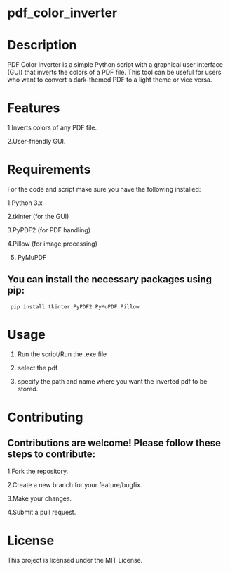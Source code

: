 # pdf_color_inverter

# Description

PDF Color Inverter is a simple Python script with a graphical user interface (GUI) that inverts the colors of a PDF file. This tool can be useful for users who want to convert a dark-themed PDF to a light theme or vice versa.

# Features

 1.Inverts colors of any PDF file.
 
 2.User-friendly GUI.

# Requirements
For the code and script make sure you have the following installed:

 1.Python 3.x
 
 2.tkinter (for the GUI)
 
 3.PyPDF2 (for PDF handling)
 
 4.Pillow (for image processing)

 5. PyMuPDF

 ## You can install the necessary packages using pip:
   ```
    pip install tkinter PyPDF2 PyMuPDF Pillow
   ```
  # Usage
  
 1. Run the script/Run the .exe file
 
 2. select the pdf
  
 3. specify the path and name where you want the inverted pdf to be stored.
  
  # Contributing

  ## Contributions are welcome! Please follow these steps to contribute:

   1.Fork the repository.
   
   2.Create a new branch for your feature/bugfix.
   
   3.Make your changes.
   
   4.Submit a pull request.
    
  # License

   This project is licensed under the MIT License.






    
